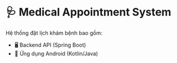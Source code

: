 # 🩺 Medical Appointment System

Hệ thống đặt lịch khám bệnh bao gồm:
- 🖥️ Backend API (Spring Boot)
- 📱 Ứng dụng Android (Kotlin/Java)

